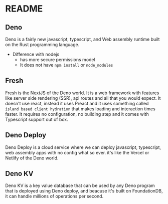 # README

## Deno

Deno is a fairly new javascript, typescript, and Web assembly runtime built on the Rust programming language.

- Difference with nodejs
  - has more secure permissions model
  - It does not have `npm install` or `node_modules`

## Fresh

Fresh is the NextJS of the Deno world. It is a web framework with features like server side rendering (SSR), api routes and all that you would expect.
It doesn't use react, instead it uses Preact and it uses something called `island based client hydration` that makes loading and interaction times faster.
It requires no configuration, no building step and it comes with Typescript support out of box.

## Deno Deploy

Deno Deploy is a cloud service where we can deploy javascript, typescript, web assembly apps with no config what so ever.
it's like the Vercel or Netlify of the Deno world.

## Deno KV

Deno KV is a key value database that can be used by any Deno program that is deployed using Deno deploy, and beacuse it's built on FoundationDB, it can handle millions of operations per second.
